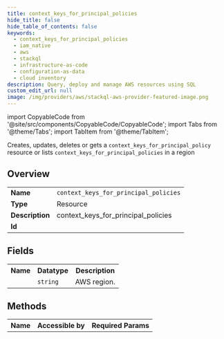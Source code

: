 ```yaml
---
title: context_keys_for_principal_policies
hide_title: false
hide_table_of_contents: false
keywords:
  - context_keys_for_principal_policies
  - iam_native
  - aws
  - stackql
  - infrastructure-as-code
  - configuration-as-data
  - cloud inventory
description: Query, deploy and manage AWS resources using SQL
custom_edit_url: null
image: /img/providers/aws/stackql-aws-provider-featured-image.png
---
```


import CopyableCode from '@site/src/components/CopyableCode/CopyableCode';
import Tabs from '@theme/Tabs';
import TabItem from '@theme/TabItem';

Creates, updates, deletes or gets a <code>context_keys_for_principal_policy</code> resource or lists <code>context_keys_for_principal_policies</code> in a region

## Overview
<table><tbody>
<tr><td><b>Name</b></td><td><code>context_keys_for_principal_policies</code></td></tr>
<tr><td><b>Type</b></td><td>Resource</td></tr>
<tr><td><b>Description</b></td><td>context_keys_for_principal_policies</td></tr>
<tr><td><b>Id</b></td><td><CopyableCode code="aws.iam_native.context_keys_for_principal_policies" /></td></tr>
</tbody></table>

## Fields
<table><tbody><tr><th>Name</th><th>Datatype</th><th>Description</th></tr><tr><td><CopyableCode code="region" /></td><td><code>string</code></td><td>AWS region.</td></tr>
</tbody></table>

## Methods

<table><tbody>
  <tr>
    <th>Name</th>
    <th>Accessible by</th>
    <th>Required Params</th>
  </tr>
</tbody></table>






